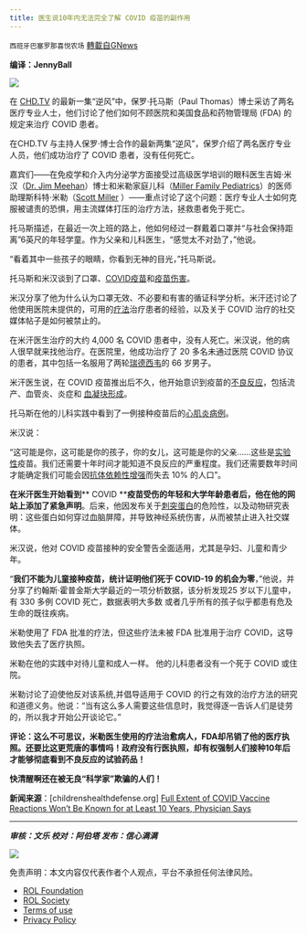 ```yaml
---
title: 医生说10年内无法完全了解 COVID 疫苗的副作用
---
```

`西班牙巴塞罗那喜悦农场` [轉載自GNews](https://gnews.org/zh-hans/1646056/)

**编译：JennyBall**

![](https://assets.gnews.org/wp-content/uploads/2021/11/tempsnip151.png)

在 [CHD.TV](https://live.childrenshealthdefense.org/) 的最新一集“逆风”中，保罗·托马斯（Paul Thomas）博士采访了两名医疗专业人士，他们讨论了他们如何不顾医院和美国食品和药物管理局 (FDA) 的规定来治疗 COVID 患者。

在CHD.TV 与主持人保罗·博士合作的最新两集“逆风”，保罗介绍了两名医疗专业人员，他们成功治疗了 COVID 患者，没有任何死亡。

嘉宾们——在免疫学和介入内分泌学方面接受过高级医学培训的眼科医生吉姆·米汉（[Dr. Jim Meehan](https://www.meehanmd.com/about)）博士和米勒家庭儿科（[Miller Family Pediatrics](https://www.millerpeds.com/)）的医师助理斯科特·米勒（[Scott Miller](https://www.millerpeds.com/scottmiller) ）——重点讨论了这个问题：医疗专业人士如何克服被谴责的恐惧，用主流媒体打压的治疗方法，拯救患者免于死亡。

托马斯描述，在最近一次上班的路上，他如何经过一群戴着口罩并“与社会保持距离”6英尺的年轻学童。作为父亲和儿科医生，“感觉太不对劲了，”他说。

“看着其中一些孩子的眼睛，你看到无神的目光，”托马斯说。

托马斯和米汉谈到了口罩、[COVID疫苗](https://childrenshealthdefense.org/defender_category/covid/)和[疫苗伤害](https://childrenshealthdefense.org/defender/vaers-cdc-deaths-injuries-covid-vaccines-fda-emergency-use-pfizer-kids/)。

米汉分享了他为什么认为口罩无效、不必要和有害的循证科学分析。米汗还讨论了他使用医院未提供的，可用的[疗法](https://childrenshealthdefense.org/defender/rfk-jr-podcast-dr-ryan-cole-pathologist-early-treatment-keydelta-variant/)治疗患者的经验，以及关于 COVID 治疗的社交媒体帖子是如何被禁止的。

在米汗医生治疗的大约 4,000 名 COVID 患者中，没有人死亡。米汉说，他的病人很早就来找他治疗。在医院里，他成功治疗了 20 多名未通过医院 COVID 协议的患者，其中包括一名服用了两轮[瑞德西韦](https://childrenshealthdefense.org/defender/remdesivir-fda-approval-who-ineffective-covid/)的 66 岁男子。

米汗医生说，在 COVID 疫苗推出后不久，他开始意识到疫苗的[不良反应](https://childrenshealthdefense.org/defender/vaers-cdc-deaths-injuries-covid-vaccines-fda-emergency-use-pfizer-kids/)，包括流产、血管炎、炎症和 [血凝块形成](https://childrenshealthdefense.org/defender/jessica-berg-wilson-dies-covid-vaccine-twitter-censors-obituary/)。

托马斯在他的儿科实践中看到了一例接种疫苗后的[心肌炎病例](https://ca.childrenshealthdefense.org/home-page/risks-of-myocarditis-are-covid-vaccines-in-our-childrens-best-interest/)。

米汉说：

“这可能是你，这可能是你的孩子，你的女儿，这可能是你的父亲……这些是[实验性](https://www.fda.gov/drugs/types-applications/investigational-new-drug-ind-application#Introduction)疫苗。我们还需要十年时间才能知道不良反应的严重程度。我们还需要数年时间才能确定我们可能会因[抗体依赖性增强](https://childrenshealthdefense.org/defender/potential-covid-vaccine-related-ticking-time-bomb/)而失去 10% 的人口”。

**在****米汗医生****开始看到**** COVID ****疫苗受伤的年轻和大学年龄患者后，他在他的网站上添加了紧急声明**。后来，他因发布关于[刺突蛋白](https://childrenshealthdefense.org/defender/moderna-pfizer-vaccines-blood-clots-inflammation-brain-heart/)的危险性，以及动物研究表明：这些蛋白如何穿过血脑屏障，并导致神经系统伤害，从而被禁止进入社交媒体。

米汉说，他对 COVID 疫苗接种的安全警告全面适用，尤其是孕妇、儿童和青少年。

“**我们不能为儿童接种疫苗，统计证明他们死于 COVID-19 的机会为零**，”他说，并分享了约翰斯·霍普金斯大学最近的一项分析数据，该分析发现25 岁以下儿童中，有 330 多例 COVID 死亡，数据表明大多数 或者几乎所有的孩子似乎都患有危及生命的既往疾病。

米勒使用了 FDA 批准的疗法，但这些疗法未被 FDA 批准用于治疗 COVID，这导致他失去了医疗执照。

米勒在他的实践中对待儿童和成人一样。 他的儿科患者没有一个死于 COVID 或住院。

米勒讨论了迫使他反对该系统,并倡导适用于 COVID 的行之有效的治疗方法的研究和道德义务。他说：“当有这么多人需要这些信息时，我觉得逐一告诉人们是徒劳的，所以我才开始公开谈论它。”

**评论：这么不可思议，米勒医生使用的疗法治愈病人，****FDA****却吊销了他的医疗执照。还要比这更荒唐的事情吗！政府没有行医执照，却有权强制人们接种****10****年后才能够彻底看到不良反应的试验药品！**

**快清醒啊还在被无良“科学家”欺骗的人们！**

**新闻来源**：[childrenshealthdefense.org] [Full Extent of COVID Vaccine Reactions Won’t Be Known for at Least 10 Years, Physician Says](https://childrenshealthdefense.org/defender/chd-tv-against-wind-paul-thomas-jim-meehan-scott-miller-fda-covid/)

* * *

***审核：文乐
校对：阿伯塔
发布：信心满满***

![](https://assets.gnews.org/wp-content/uploads/2021/11/tempsnip111.png)



 

免责声明：本文内容仅代表作者个人观点，平台不承担任何法律风险。

- [ROL Foundation](https://rolfoundation.org/)
- [ROL Society](https://rolsociety.org/)
- [Terms of use](https://gnews.org/terms-of-use-3/)
- [Privacy Policy](https://gnews.org/privacy-policy/)
